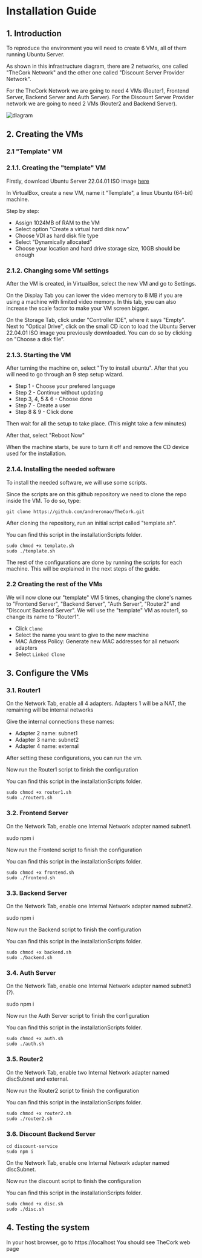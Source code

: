 # Installation Guide

## 1. Introduction

To reproduce the environment you will need to create 6 VMs, all of them running Ubuntu Server.

As shown in this infrastructure diagram, there are 2 networks, one called "TheCork Network" and the other one called "Discount Server Provider Network".

For the TheCork Network we are going to need 4 VMs (Router1, Frontend Server, Backend Server and Auth Server).
For the Discount Server Provider network we are going to need 2 VMs (Router2 and Backend Server).

![diagram](https://user-images.githubusercontent.com/75808145/211056765-06c7fc52-39d8-4215-947a-31af84332372.png)

## 2. Creating the VMs

### 2.1 "Template" VM
### 2.1.1. Creating the "template" VM
Firstly, download Ubuntu Server 22.04.01 ISO image [here](https://ubuntu.com/download/server)

In VirtualBox, create a new VM, name it "Template", a linux Ubuntu (64-bit) machine.

Step by step:
 - Assign 1024MB of RAM to the VM
 - Select option "Create a virtual hard disk now"
 - Choose VDI as hard disk file type
 - Select "Dynamically allocated"
 - Choose your location and hard drive storage size, 10GB should be enough

### 2.1.2. Changing some VM settings
After the VM is created, in VirtualBox, select the new VM and go to Settings.

On the Display Tab you can lower the video memory to 8 MB if you are using a machine with limited video memory. In this tab, you can also increase the scale factor to make your VM screen bigger.

On the Storage Tab, click under "Controller IDE", where it says "Empty". Next to "Optical Drive", click on the small CD icon to load the Ubuntu Server 22.04.01 ISO image you previously downloaded. You can do so by clicking on "Choose a disk file".

### 2.1.3. Starting the VM
After turning the machine on, select "Try to install ubuntu". After that you will need to go through an 9 step setup wizard.

 - Step 1 - Choose your prefered language
 - Step 2 - Continue without updating
 - Step 3, 4, 5 & 6 - Choose done
 - Step 7 - Create a user
 - Step 8 & 9 - Click done

Then wait for all the setup to take place. (This might take a few minutes)

After that, select "Reboot Now"

When the machine starts, be sure to turn it off and remove the CD device used for the installation.

### 2.1.4. Installing the needed software

To install the needed software, we will use some scripts.

Since the scripts are on this github repository we need to clone the repo inside the VM. To do so, type:

```
git clone https://github.com/andreromao/TheCork.git
```

After cloning the repository, run an initial script called "template.sh".

You can find this script in the installationScripts folder. 

```
sudo chmod +x template.sh
sudo ./template.sh
```

The rest of the configurations are done by running the scripts for each machine. This will be explained in the next steps of the guide.

### 2.2 Creating the rest of the VMs
We will now clone our "template" VM 5 times, changing the clone's names to "Frontend Server", "Backend Server", "Auth Server", "Router2" and "Discount Backend Server". We will use the "template" VM as router1, so change its name to "Router1".

- Click `Clone`
- Select the name you want to give to the new machine
- MAC Adress Policy: Generate new MAC addresses for all network adapters
- Select `Linked Clone`

## 3. Configure the VMs
### 3.1. Router1

On the Network Tab, enable all 4 adapters. Adapters 1 will be a NAT, the remaining will be internal networks

Give the internal connections these names:
 - Adapter 2 name: subnet1
 - Adapter 3 name: subnet2
 - Adapter 4 name: external

After setting these configurations, you can run the vm.

Now run the Router1 script to finish the configuration

You can find this script in the installationScripts folder. 

```
sudo chmod +x router1.sh
sudo ./router1.sh
```

### 3.2. Frontend Server

On the Network Tab, enable one Internal Network adapter named subnet1.

sudo npm i

Now run the Frontend script to finish the configuration

You can find this script in the installationScripts folder. 

```
sudo chmod +x frontend.sh
sudo ./frontend.sh
```

### 3.3. Backend Server
On the Network Tab, enable one Internal Network adapter named subnet2.

sudo npm i

Now run the Backend script to finish the configuration

You can find this script in the installationScripts folder. 

```
sudo chmod +x backend.sh
sudo ./backend.sh
```

### 3.4. Auth Server
On the Network Tab, enable one Internal Network adapter named subnet3 (?).

sudo npm i

Now run the Auth Server script to finish the configuration

You can find this script in the installationScripts folder. 

```
sudo chmod +x auth.sh
sudo ./auth.sh
```

### 3.5. Router2
On the Network Tab, enable two Internal Network adapter named discSubnet and external.

Now run the Router2 script to finish the configuration

You can find this script in the installationScripts folder. 

```
sudo chmod +x router2.sh
sudo ./router2.sh
```

### 3.6. Discount Backend Server

```
cd discount-service
sudo npm i
```

On the Network Tab, enable one Internal Network adapter named discSubnet.

Now run the discount script to finish the configuration

You can find this script in the installationScripts folder. 

```
sudo chmod +x disc.sh
sudo ./disc.sh
```

## 4. Testing the system
In your host browser, go to https://localhost
You should see TheCork web page
